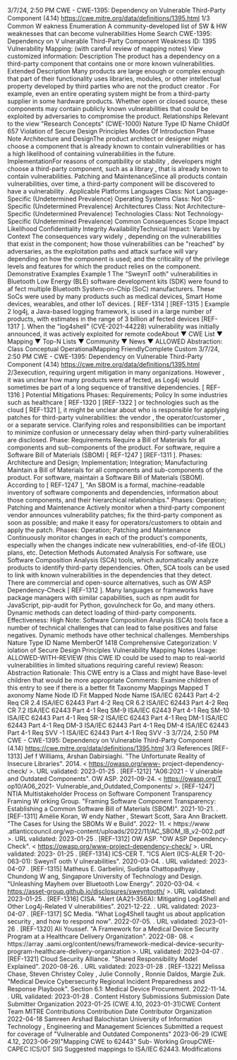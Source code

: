 3/7/24, 2:50 PM CWE - CWE-1395: Dependency on Vulnerable Third-Party Component (4.14)
https://cwe.mitre.org/data/deﬁnitions/1395.html 1/3
Common W eakness Enumeration
A community-developed list of SW & HW weaknesses that can become
vulnerabilities
Home Search
CWE-1395: Dependency on V ulnerable Third-Party Component
Weakness ID: 1395
Vulnerability Mapping: (with careful review of mapping notes)
View customized information:
 Description
The product has a dependency on a third-party component that contains one or more known vulnerabilities.
 Extended Description
Many products are large enough or complex enough that part of their functionality uses libraries, modules, or other intellectual
property developed by third parties who are not the product creator . For example, even an entire operating system might be from a
third-party supplier in some hardware products. Whether open or closed source, these components may contain publicly known
vulnerabilities that could be exploited by adversaries to compromise the product.
 Relationships
 Relevant to the view "Research Concepts" (CWE-1000)
Nature Type ID Name
ChildOf 657 Violation of Secure Design Principles
 Modes Of Introduction
Phase Note
Architecture and DesignThe product architect or designer might choose a component that is already known to contain
vulnerabilities or has a high likelihood of containing vulnerabilities in the future.
ImplementationFor reasons of compatibility or stability , developers might choose a third-party component, such as a
library , that is already known to contain vulnerabilities.
Patching and MaintenanceSince all products contain vulnerabilities, over time, a third-party component will be discovered to
have a vulnerability .
 Applicable Platforms
Languages
Class: Not Language-Specific (Undetermined Prevalence)
Operating Systems
Class: Not OS-Specific (Undetermined Prevalence)
Architectures
Class: Not Architecture-Specific (Undetermined Prevalence)
Technologies
Class: Not Technology-Specific (Undetermined Prevalence)
 Common Consequences
Scope Impact Likelihood
Confidentiality
Integrity
AvailabilityTechnical Impact: Varies by Context
The consequences vary widely , depending on the vulnerabilities that exist in the component; how
those vulnerabilities can be "reached" by adversaries, as the exploitation paths and attack surface
will vary depending on how the component is used; and the criticality of the privilege levels and
features for which the product relies on the component.
 Demonstrative Examples
Example 1
The "SweynT ooth" vulnerabilities in Bluetooth Low Energy (BLE) software development kits (SDK) were found to af fect multiple
Bluetooth System-on-Chip (SoC) manufacturers. These SoCs were used by many products such as medical devices, Smart Home
devices, wearables, and other IoT devices. [ REF-1314 ] [REF-1315 ]
Example 2
log4j, a Java-based logging framework, is used in a large number of products, with estimates in the range of 3 billion af fected devices
[REF-1317 ]. When the "log4shell" (CVE-2021-44228) vulnerability was initially announced, it was actively exploited for remote codeAbout ▼ CWE List ▼ Mapping ▼ Top-N Lists ▼ Community ▼ News ▼
ALLOWED
Abstraction: Class
Conceptual OperationalMapping
FriendlyComplete Custom
3/7/24, 2:50 PM CWE - CWE-1395: Dependency on Vulnerable Third-Party Component (4.14)
https://cwe.mitre.org/data/deﬁnitions/1395.html 2/3execution, requiring urgent mitigation in many organizations. However , it was unclear how many products were af fected, as Log4j
would sometimes be part of a long sequence of transitive dependencies. [ REF-1316 ]
 Potential Mitigations
Phases: Requirements; Policy
In some industries such as healthcare [ REF-1320 ] [REF-1322 ] or technologies such as the cloud [ REF-1321 ], it might be unclear
about who is responsible for applying patches for third-party vulnerabilities: the vendor , the operator/customer , or a separate
service. Clarifying roles and responsibilities can be important to minimize confusion or unnecessary delay when third-party
vulnerabilities are disclosed.
Phase: Requirements
Require a Bill of Materials for all components and sub-components of the product. For software, require a Software Bill of
Materials (SBOM) [ REF-1247 ] [REF-1311 ].
Phases: Architecture and Design; Implementation; Integration; Manufacturing
Maintain a Bill of Materials for all components and sub-components of the product. For software, maintain a Software Bill of
Materials (SBOM). According to [ REF-1247 ], "An SBOM is a formal, machine-readable inventory of software components and
dependencies, information about those components, and their hierarchical relationships."
Phases: Operation; Patching and Maintenance
Actively monitor when a third-party component vendor announces vulnerability patches; fix the third-party component as soon as
possible; and make it easy for operators/customers to obtain and apply the patch.
Phases: Operation; Patching and Maintenance
Continuously monitor changes in each of the product's components, especially when the changes indicate new vulnerabilities,
end-of-life (EOL) plans, etc.
 Detection Methods
Automated Analysis
For software, use Software Composition Analysis (SCA) tools, which automatically analyze products to identify third-party
dependencies. Often, SCA tools can be used to link with known vulnerabilities in the dependencies that they detect. There are
commercial and open-source alternatives, such as OW ASP Dependency-Check [ REF-1312 ]. Many languages or frameworks
have package managers with similar capabilities, such as npm audit for JavaScript, pip-audit for Python, govulncheck for Go,
and many others. Dynamic methods can detect loading of third-party components.
Effectiveness: High
Note: Software Composition Analysis (SCA) tools face a number of technical challenges that can lead to false positives and false
negatives. Dynamic methods have other technical challenges.
 Memberships
Nature Type ID Name
MemberOf 1418 Comprehensive Categorization: V iolation of Secure Design Principles
 Vulnerability Mapping Notes
Usage: ALLOWED-WITH-REVIEW
(this CWE ID could be used to map to real-world vulnerabilities in limited situations requiring careful review)
Reason: Abstraction
Rationale:
This CWE entry is a Class and might have Base-level children that would be more appropriate
Comments:
Examine children of this entry to see if there is a better fit
 Taxonomy Mappings
Mapped T axonomy Name Node ID Fit Mapped Node Name
ISA/IEC 62443 Part 4-2 Req CR 2.4
ISA/IEC 62443 Part 4-2 Req CR 6.2
ISA/IEC 62443 Part 4-2 Req CR 7.2
ISA/IEC 62443 Part 4-1 Req SM-9
ISA/IEC 62443 Part 4-1 Req SM-10
ISA/IEC 62443 Part 4-1 Req SR-2
ISA/IEC 62443 Part 4-1 Req DM-1
ISA/IEC 62443 Part 4-1 Req DM-3
ISA/IEC 62443 Part 4-1 Req DM-4
ISA/IEC 62443 Part 4-1 Req SVV -1
ISA/IEC 62443 Part 4-1 Req SVV -3
3/7/24, 2:50 PM CWE - CWE-1395: Dependency on Vulnerable Third-Party Component (4.14)
https://cwe.mitre.org/data/deﬁnitions/1395.html 3/3
 References
[REF-1313] Jef f Williams, Arshan Dabirsiaghi. "The Unfortunate Reality of Insecure Libraries". 2014. < https://owasp.org/www-
project-dependency-check/ >. URL validated: 2023-01-25 .
[REF-1212] "A06:2021 - V ulnerable and Outdated Components". OW ASP. 2021-09-24. < https://owasp.org/T op10/A06\_2021-
Vulnerable\_and\_Outdated\_Components/ >.
[REF-1247] NTIA Multistakeholder Process on Software Component Transparency Framing W orking Group. "Framing Software
Component Transparency: Establishing a Common Software Bill of Materials (SBOM)". 2021-10-21.
.
[REF-1311] Amélie Koran, W endy Nather , Stewart Scott, Sara Ann Brackett. "The Cases for Using the SBOMs W e Build". 2022-
11. < https://www .atlanticcouncil.org/wp-content/uploads/2022/11/AC\_SBOM\_IB\_v2-002.pdf >. URL validated: 2023-01-25 .
[REF-1312] OW ASP. "OW ASP Dependency-Check". < https://owasp.org/www-project-dependency-check/ >. URL validated: 2023-
01-25 .
[REF-1314] ICS-CER T. "ICS Alert (ICS-ALER T-20-063-01): SweynT ooth V ulnerabilities". 2020-03-04.
. URL validated: 2023-04-07 .
[REF-1315] Matheus E. Garbelini, Sudipta Chattopadhyay , Chundong W ang, Singapore University of Technology and Design.
"Unleashing Mayhem over Bluetooth Low Energy". 2020-03-04. < https://asset-group.github.io/disclosures/sweyntooth/ >. URL
validated: 2023-01-25 .
[REF-1316] CISA. "Alert (AA21-356A): Mitigating Log4Shell and Other Log4j-Related V ulnerabilities". 2021-12-22.
. URL validated: 2023-04-07 .
[REF-1317] SC Media. "What Log4Shell taught us about application security , and how to respond now". 2022-07-05.
. URL
validated: 2023-01-26 .
[REF-1320] Ali Youssef. "A Framework for a Medical Device Security Program at a Healthcare Delivery Organization". 2022-08-
08. < https://array .aami.org/content/news/framework-medical-device-security-program-healthcare-delivery-organization >. URL
validated: 2023-04-07 .
[REF-1321] Cloud Security Alliance. "Shared Responsibility Model Explained". 2020-08-26.
. URL validated: 2023-01-28 .
[REF-1322] Melissa Chase, Steven Christey Coley , Julie Connolly , Ronnie Daldos, Margie Zuk. "Medical Device Cybersecurity
Regional Incident Preparedness and Response Playbook". Section 6.1: Medical Device Procurement. 2022-11-14.
.
URL validated: 2023-01-28 .
 Content History
 Submissions
Submission Date Submitter Organization
2023-01-25
(CWE 4.10, 2023-01-31)CWE Content Team MITRE
 Contributions
Contribution Date Contributor Organization
2022-04-18 Samreen Arshad Balochistan University of Information Technology , Engineering
and Management Sciences
Submitted a request for coverage of "Vulnerable and Outdated Components"
2023-06-29
(CWE 4.12, 2023-06-29)"Mapping CWE to 62443" Sub-
Working GroupCWE- CAPEC ICS/OT SIG
Suggested mappings to ISA/IEC 62443.
 Modifications